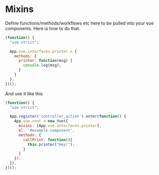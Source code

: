 # Mixins

Define functions/methods/workflows etc here to be pulled into your vue components.  Here is how to do that.

```javascript
(function() {
  "use strict";

  App.vue.interfaces.printer = {
    methods: {
      printer: function(msg) {
        console.log(msg);
      }
    }
  };
})();
```

And use it like this

```javascript
(function() {
  "use strict";

  App.register('controller.action').enter(function() {
    App.vue.root = new Vue({
      mixins: [App.vue.interfaces.printer],
      el: '#example-component',
      methods: {
        callPrint: function(){
          this.printer("Hey!");
        }
      }
    });
  });
})();
```
